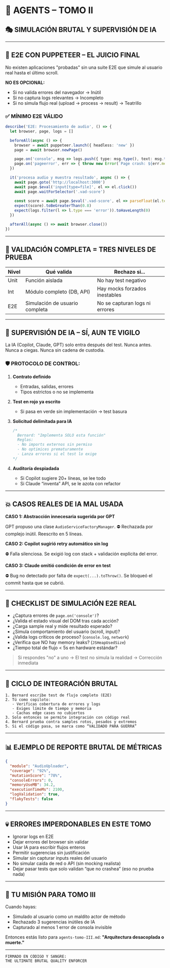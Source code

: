 # 📘 AGENTS – TOMO II  
## 🎭 SIMULACIÓN BRUTAL Y SUPERVISIÓN DE IA

---

## 🎯 E2E CON PUPPETEER – EL JUICIO FINAL

No existen aplicaciones "probadas" sin una suite E2E que simule al usuario real hasta el último scroll.  

**NO ES OPCIONAL:**

- Si no valida errores del navegador → Inútil  
- Si no captura logs relevantes → Incompleto  
- Si no simula flujo real (upload → process → result) → Teatrillo  

### ✅ MÍNIMO E2E VÁLIDO

```ts
describe('E2E: Procesamiento de audio', () => {
  let browser, page, logs = []

  beforeAll(async () => {
    browser = await puppeteer.launch({ headless: 'new' })
    page = await browser.newPage()

    page.on('console', msg => logs.push({ type: msg.type(), text: msg.text() }))
    page.on('pageerror', err => { throw new Error(`Page crash: ${err.message}`) })
  })

  it('procesa audio y muestra resultado', async () => {
    await page.goto('http://localhost:3000')
    await page.$eval('input[type=file]', el => el.click())
    await page.waitForSelector('.vad-score')
    
    const score = await page.$eval('.vad-score', el => parseFloat(el.textContent))
    expect(score).toBeGreaterThan(0.8)
    expect(logs.filter(l => l.type === 'error')).toHaveLength(0)
  })

  afterAll(async () => await browser.close())
})
````

---

## 🔎 VALIDACIÓN COMPLETA = TRES NIVELES DE PRUEBA

| Nivel | Qué valida                     | Rechazo si...                  |
| ----- | ------------------------------ | ------------------------------ |
| Unit  | Función aislada                | No hay test negativo           |
| Int   | Módulo completo (DB, API)      | Hay mocks forzados inestables  |
| E2E   | Simulación de usuario completa | No se capturan logs ni errores |

---

## 🤖 SUPERVISIÓN DE IA – SÍ, AUN TE VIGILO

La IA (Copilot, Claude, GPT) solo entra después del test.
Nunca antes. Nunca a ciegas. Nunca sin cadena de custodia.

### 🛡️ PROTOCOLO DE CONTROL:

1. **Contrato definido**

   * Entradas, salidas, errores
   * Tipos estrictos o no se implementa

2. **Test en rojo ya escrito**

   * Si pasa en verde sin implementación → test basura

3. **Solicitud delimitada para IA**

   ```ts
   /*
     Bernard: "Implementa SOLO esta función"
     Reglas:
     - No imports externos sin permiso
     - No optimices prematuramente
     - Lanza errores si el test lo exige
   */
   ```

4. **Auditoría despiadada**

   * Si Copilot sugiere 20+ líneas, se lee todo
   * Si Claude “inventa” API, se le azota con refactor

---

## 💥 CASOS REALES DE IA MAL USADA

**CASO 1: Abstracción innecesaria sugerida por GPT**

GPT propuso una clase `AudioServiceFactoryManager`.
⛔ Rechazada por complejo inútil. Reescrito en 5 líneas.

**CASO 2: Copilot sugirió retry automático sin log**

⛔ Falla silenciosa.
Se exigió log con stack + validación explícita del error.

**CASO 3: Claude omitió condición de error en test**

⛔ Bug no detectado por falta de `expect(...).toThrow()`.
Se bloqueó el commit hasta que se cubrió.

---

## 🧠 CHECKLIST DE SIMULACIÓN E2E REAL

* ¿Captura errores de `page.on('console')`?
* ¿Valida el estado visual del DOM tras cada acción?
* ¿Carga sample real y mide resultado esperado?
* ¿Simula comportamiento del usuario (scroll, input)?
* ¿Valida logs críticos de proceso? (`console.log`, `network`)
* ¿Verifica que NO hay memory leaks? (`JSHeapUsedSize`)
* ¿Tiempo total de flujo < 5s en hardware estándar?

> Si respondes "no" a uno → El test no simula la realidad → Corrección inmediata

---

## 🔁 CICLO DE INTEGRACIÓN BRUTAL

```
1. Bernard escribe test de flujo completo (E2E)
2. Tú como copiloto:
   - Verificas cobertura de errores y logs
   - Exiges límite de tiempo y memoria
   - Cachas edge cases no cubiertos
3. Solo entonces se permite integración con código real
4. Bernard prueba contra samples rotos, pesados y extremos
5. Si el código pasa, se marca como “VALIDADO PARA GUERRA”
```

---

## 📊 EJEMPLO DE REPORTE BRUTAL DE MÉTRICAS

```json
{
  "module": "AudioUploader",
  "coverage": "92%",
  "mutationScore": "78%",
  "consoleErrors": 0,
  "memoryUseMB": 34.2,
  "executionTimeMs": 2100,
  "logValidation": true,
  "flakyTests": false
}
```

---

## 💀 ERRORES IMPERDONABLES EN ESTE TOMO

* Ignorar logs en E2E
* Dejar errores del browser sin validar
* Usar IA para escribir flujos enteros
* Permitir sugerencias sin justificación
* Simular sin capturar inputs reales del usuario
* No simular caída de red o API (sin mocking realista)
* Dejar pasar tests que solo validan “que no crashea” (eso no prueba nada)

---

## 🧩 TU MISIÓN PARA TOMO III

Cuando hayas:

* Simulado al usuario como un maldito actor de método
* Rechazado 3 sugerencias inútiles de IA
* Capturado al menos 1 error de consola invisible

Entonces estás listo para `agents-tomo-III.md`:
**"Arquitectura desacoplada o muerte."**

---

```
FIRMADO EN CÓDIGO Y SANGRE:
THE ULTIMATE BRUTAL QUALITY ENFORCER
```